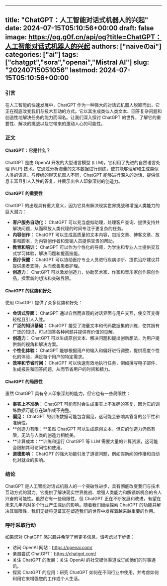 
---
title: "ChatGPT：人工智能对话式机器人的兴起"
date: 2024-07-15T05:10:56+00:00
draft: false
image: https://og.g0f.cn/api/og?title=ChatGPT：人工智能对话式机器人的兴起
authors: ["naiveのai"]
categories: ["ai"]
tags: ["chatgpt","sora","openai","Mistral AI"]
slug: "20240715051056"
lastmod: 2024-07-15T05:10:56+00:00
---
### 引言

在人工智能的快速发展中，ChatGPT 作为一种强大的对话式机器人脱颖而出，它正在彻底改变我们与技术互动的方式。它以其生成类似人类文本、回答复杂问题和创造性地解决任务的能力而闻名。让我们深入探讨 ChatGPT 的世界，了解它的重要性、解决的挑战以及它带来的激动人心的可能性。

### 正文

#### ChatGPT：它是什么？

ChatGPT 是由 OpenAI 开发的大型语言模型 (LLM)，它利用了先进的自然语言处理 (NLP) 技术。它通过分析海量的文本数据进行训练，使其能够理解和生成类似人类的语言。与传统的聊天机器人不同，ChatGPT 能够进行深入的对话、提供信息丰富且引人入胜的答复，并展示出令人印象深刻的创造力。

#### ChatGPT 的重要性

ChatGPT 的出现具有重大意义，因为它具有解决现实世界挑战和增强人类能力的巨大潜力：

- **客户服务自动化：** ChatGPT 可以充当虚拟助理，处理客户查询、提供支持并解决问题，从而释放人类代理的时间专注于更复杂的任务。
- **内容创作：** ChatGPT 可以生成高质量的文本内容，包括文章、博客文章、故事和脚本，为内容创作者和营销人员提供宝贵的帮助。
- **教育和培训：** ChatGPT 可以作为个性化的导师，为学生和专业人士提供交互式学习体验，解决问题和提高技能。
- **医疗保健：** ChatGPT 可以协助医疗专业人员进行疾病诊断、提供治疗建议并提供患者支持，从而改善患者护理。
- **创造力：** ChatGPT 可以激发创造力，协助艺术家、作家和音乐家创作原创作品，探索新的想法和突破界限。

#### ChatGPT 的优势和好处

使用 ChatGPT 提供了众多优势和好处：

- **会话式界面：** ChatGPT 通过自然而直观的对话界面与用户交互，使交互变得轻松且引人入胜。
- **广泛的知识基础：** ChatGPT 接受了海量文本和代码数据集的训练，使其拥有广泛的知识，可以回答各种问题并提供有价值的见解。
- **创造力：** ChatGPT 可以生成原创文本、解决问题和提出创新想法，为用户提供新的视角和解决方案。
- **个性化体验：** ChatGPT 能够根据用户的输入和偏好进行调整，提供高度个性化的体验，满足每个用户的特定需求。
- **效率和节省时间：** ChatGPT 可以快速有效地执行任务，例如撰写电子邮件、生成报告和回答问题，从而节省用户的时间和精力。

#### ChatGPT 的局限性

虽然 ChatGPT 具有令人印象深刻的能力，但它也有一些局限性：

- **事实上不准确：** ChatGPT 可能有时会生成事实上不准确的答复，因为它的训练数据可能存在缺陷或不完整。
- **偏见：** ChatGPT 的训练数据可能包含偏见，这可能会影响其答复的公平性和准确性。
- **创造力有限：**虽然 ChatGPT 可以生成原创文本，但它的创造力仍然有限，无法与人类的创造力相媲美。
- **计算成本：**训练和运行 ChatGPT 等 LLM 需要大量的计算资源，这可能会限制其可访问性和使用。
- **道德影响：** ChatGPT 的强大功能引发了道德问题，例如假新闻的传播和自动化对就业的影响。

### 结论

ChatGPT 是人工智能对话式机器人的一个突破性进步，具有彻底改变我们与技术互动方式的潜力。它提供了解决现实世界挑战、增强人类能力和解锁新机会的令人兴奋的可能性。虽然它有一些局限性，但 ChatGPT 正在不断发展和改进，有望在未来几年内对多个行业产生深远的影响。随着我们继续探索 ChatGPT 的功能并解决其局限性，我们无疑将见证其在塑造我们的世界中发挥着越来越重要的作用。

### 呼吁采取行动

如果您对 ChatGPT 感兴趣并希望了解更多信息，请考虑以下步骤：

- 访问 OpenAI 网站：https://openai.com/
- 亲自尝试 ChatGPT：https://chatgpt.com/
- 关注 ChatGPT 的发展：关注 OpenAI 的社交媒体渠道或订阅他们的时事通讯。
- 探索 ChatGPT 的应用：研究 ChatGPT 如何在不同行业中使用，并考虑如何利用它来增强您的工作或个人生活。